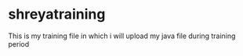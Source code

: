 # shreyatraining
This is my training file in which i will upload my java file during training period

